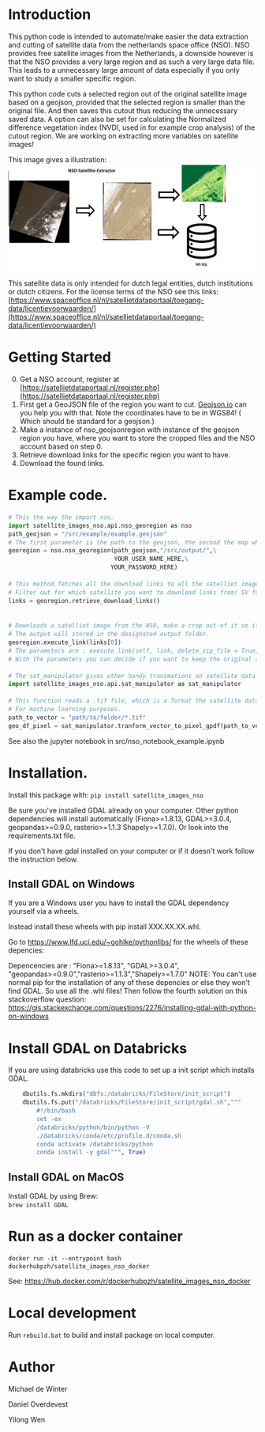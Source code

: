 # Introduction 
This python code is intended to automate/make easier the data extraction and cutting of satellite data from the netherlands space office (NSO).
NSO provides free satellite images from the Netherlands, a downside however is that the NSO provides a very large region and as such a very large data file.
This leads to a unnecessary large amount of data especially if you only want to study a smaller specific region.

This python code cuts a selected region out of the original satellite image based on a geojson, provided that the selected region is smaller than the original file.
And then saves this cutout thus reducing the unnecessary saved data. 
A option can also be set for calculating the Normalized difference vegetation index (NVDI, used in for example crop analysis) of the cutout region.
We are working on extracting more variables on satellite images!

This image gives a illustration: 
![Alt text](example.png?raw=true "Title")

This satellite data is only intended for dutch legal entities, dutch institutions or dutch citizens.
For the license terms of the NSO see this links: [https://www.spaceoffice.nl/nl/satellietdataportaal/toegang-data/licentievoorwaarden/](https://www.spaceoffice.nl/nl/satellietdataportaal/toegang-data/licentievoorwaarden/)

# Getting Started

0. Get a NSO account, register at [https://satellietdataportaal.nl/register.php](https://satellietdataportaal.nl/register.php)
1. First get a GeoJSON file of the region you want to cut. [Geojson.io](https://geojson.io/#map=8/51.821/5.004) can you help you with that. Note the coordinates have to be in WGS84! ( Which should be standard for a geojson.) 
2. Make a instance of nso_geojsonregion with instance of the geojson region you have, where you want to store the cropped files and the NSO account based on step 0.
2. Retrieve download links for the specific region you want to have.
3. Download the found links.

# Example code.

```python
# This the way the import nso.
import satellite_images_nso.api.nso_georegion as nso
path_geojson = "/src/example/example.geojson"
# The first parameter is the path to the geojson, the second the map where the cropped satellite data will be installed
georegion = nso.nso_georegion(path_geojson,"/src/output/",\
                              YOUR_USER_NAME_HERE,\
                             YOUR_PASSWORD_HERE)

# This method fetches all the download links to all the satelliet images which contain the region in the geojson.
# Filter out for which satellite you want to download links from! SV for example stands for the Suoerview satellite
links = georegion.retrieve_download_links()


# Downloads a satelliet image from the NSO, make a crop out of it so it fits the geojson region and calculate the NVDI index.
# The output will stored in the designated output folder.
georegion.execute_link(links[0])
# The parameters are : execute_link(self, link, delete_zip_file = True, delete_source_files = True, check_if_file_exists = True)
# With the parameters you can decide if you want to keep the original satellite files, such  as wether to keep the downloaded zip file or the extracted source files from which the cutout will be made.

# The sat_manipulator gives other handy transmations on satellite data.
import satellite_images_nso.api.sat_manipulator as sat_manipulator

# This function reads a .tif file, which is a format the satellite data is stored in,  and converts it to a pixel based geopandas dataframe.
# For machine learning purposes.
path_to_vector = "path/to/folder/*.tif"
geo_df_pixel = sat_manipulator.tranform_vector_to_pixel_gpdf(path_to_vector)
```
See also the jupyter notebook in src/nso_notebook_example.ipynb
# Installation.

Install this package with: `pip install satellite_images_nso`

Be sure you've installed GDAL already on your computer. Other python dependencies will install automatically (Fiona>=1.8.13, GDAL>=3.0.4, geopandas>=0.9.0, rasterio>=1.1.3 Shapely>=1.7.0).
Or look into the requirements.txt file.

If you don't have gdal installed on your computer or if it doesn't work follow the instruction below.

## Install GDAL on Windows
If you are a Windows user you have to install the GDAL dependency yourself via a wheels.

Instead install these wheels with pip install XXX.XX.XX.whl.

Go to https://www.lfd.uci.edu/~gohlke/pythonlibs/ for the wheels of these depencies:
 
Depencencies are : "Fiona>=1.8.13", "GDAL>=3.0.4", "geopandas>=0.9.0","rasterio>=1.1.3","Shapely>=1.7.0"
NOTE: You can't use normal pip for the installation of any of these depencies or else they won't find GDAL. So use all the .whl files!
Then follow the fourth solution on this stackoverflow question:
https://gis.stackexchange.com/questions/2276/installing-gdal-with-python-on-windows


# Install GDAL on Databricks
If you are using databricks use this code to set up a init script which installs GDAL.

```python
    dbutils.fs.mkdirs("dbfs:/databricks/FileStore/init_script")
    dbutils.fs.put("/databricks/FileStore/init_script/gdal.sh","""
        #!/bin/bash
        set -ex
        /databricks/python/bin/python -V
        ./databricks/conda/etc/profile.d/conda.sh
        conda activate /databricks/python
        conda install -y gdal""", True)
```

## Install GDAL on MacOS
Install GDAL by using Brew:  
`brew install GDAL`

# Run as a docker container
```console
docker run -it --entrypoint bash dockerhubpzh/satellite_images_nso_docker
```
See: https://hub.docker.com/r/dockerhubpzh/satellite_images_nso_docker

# Local development
Run `rebuild.bat` to build and install package on local computer.




# Author
Michael de Winter

Daniel Overdevest

Yilong Wen

